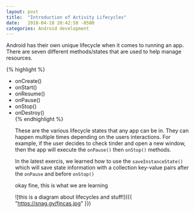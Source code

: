 ```yaml
---
layout: post
title:  "Introduction of Activity Lifecycles"
date:   2018-04-18 20:42:58 -0500
categories: Android development
---
```


Android has their own unique lifecycle when it comes to running an app. There are seven different methods/states that are used to help manage resources. 

{% highlight %}
<ul>
<li>onCreate()</li>
<li>onStart()</li>
<li>onResume()</li>
<li>onPause()</li>
<li>onStop()</li>
<li>onDestroy()</li>

</li>
{% endhighlight %}

These are the various lifecycle states that any app can be in. They can happen multiple times depending on the users interactions. For example, if the user decides to check tinder and open a new window, then the app will execute the `onPause()` then `onStop()` methods.  

In the latest exercis, we learned how to use the `saveInstanceState()` which will save state information with a collection key-value pairs after the `onPause` and before `onStop()` 

okay fine, this is what we are learning

![this is a diagram about lifecycles and stuff!]({{ "https://snag.gy/fjncas.jpg" }})
